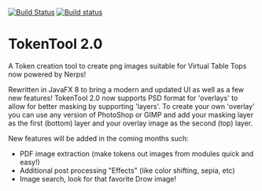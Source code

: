 [![Build Status](https://travis-ci.org/JamzTheMan/tokentool.svg?branch=2.0)](https://travis-ci.org/JamzTheMan/tokentool)
[![Build status](https://ci.appveyor.com/api/projects/status/jxic7g0ph02fqkic?svg=true)](https://ci.appveyor.com/project/JamzTheMan/tokentool)

# TokenTool 2.0
A Token creation tool to create png images suitable for Virtual Table Tops now powered by Nerps!

Rewritten in JavaFX 8 to bring a modern and updated UI as well as a few new features! TokenTool 2.0 now supports PSD format for 'overlays' to allow for better masking by supporting 'layers'. To create your own 'overlay' you can use any version of PhotoShop or GIMP and add your masking layer as the first (bottom) layer and your overlay image as the second (top) layer.

New features will be added in the coming months such:
* PDF image extraction (make tokens out images from modules quick and easy!)
* Additional post processing "Effects" (like color shifting, sepia, etc)
* Image search, look for that favorite Drow image!
